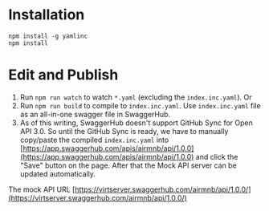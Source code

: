# Installation

```
npm install -g yamlinc
npm install
```

# Edit and Publish
1. Run `npm run watch` to watch `*.yaml` (excluding the `index.inc.yaml`). Or
2. Run `npm run build` to compile to `index.inc.yaml`. Use `index.inc.yaml` file as an all-in-one swagger file in SwaggerHub.
3. As of this writing, SwaggerHub doesn't support GitHub Sync for Open API 3.0. So until the GitHub Sync is ready, we have to manually copy/paste the compiled `index.inc.yaml` into [https://app.swaggerhub.com/apis/airmnb/api/1.0.0](https://app.swaggerhub.com/apis/airmnb/api/1.0.0) and click the "Save" button on the page. After that the Mock API server can be updated automatically. 

The mock API URL [https://virtserver.swaggerhub.com/airmnb/api/1.0.0/](https://virtserver.swaggerhub.com/airmnb/api/1.0.0/)
